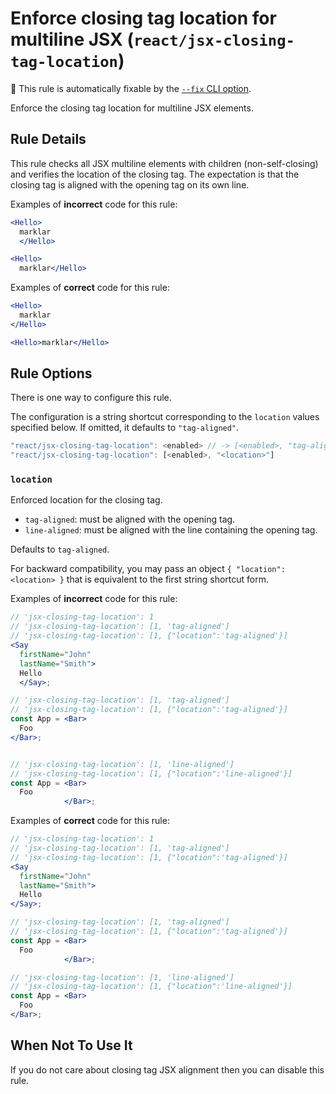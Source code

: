 # Enforce closing tag location for multiline JSX (`react/jsx-closing-tag-location`)

🔧 This rule is automatically fixable by the [`--fix` CLI option](https://eslint.org/docs/latest/user-guide/command-line-interface#--fix).

<!-- end auto-generated rule header -->

Enforce the closing tag location for multiline JSX elements.

## Rule Details

This rule checks all JSX multiline elements with children (non-self-closing) and verifies the location of the closing tag. The expectation is that the closing tag is aligned with the opening tag on its own line.

Examples of **incorrect** code for this rule:

```jsx
<Hello>
  marklar
  </Hello>
```

```jsx
<Hello>
  marklar</Hello>
```

Examples of **correct** code for this rule:

```jsx
<Hello>
  marklar
</Hello>
```

```jsx
<Hello>marklar</Hello>
```

## Rule Options

There is one way to configure this rule.

The configuration is a string shortcut corresponding to the `location` values specified below. If omitted, it defaults to `"tag-aligned"`.

```js
"react/jsx-closing-tag-location": <enabled> // -> [<enabled>, "tag-aligned"]
"react/jsx-closing-tag-location": [<enabled>, "<location>"]
```

### `location`

Enforced location for the closing tag.

- `tag-aligned`: must be aligned with the opening tag.
- `line-aligned`: must be aligned with the line containing the opening tag.

Defaults to `tag-aligned`.

For backward compatibility, you may pass an object `{ "location": <location> }` that is equivalent to the first string shortcut form.

Examples of **incorrect** code for this rule:

```jsx
// 'jsx-closing-tag-location': 1
// 'jsx-closing-tag-location': [1, 'tag-aligned']
// 'jsx-closing-tag-location': [1, {"location":'tag-aligned'}]
<Say
  firstName="John"
  lastName="Smith">
  Hello
  </Say>;

// 'jsx-closing-tag-location': [1, 'tag-aligned']
// 'jsx-closing-tag-location': [1, {"location":'tag-aligned'}]
const App = <Bar>
  Foo
</Bar>;


// 'jsx-closing-tag-location': [1, 'line-aligned']
// 'jsx-closing-tag-location': [1, {"location":'line-aligned'}]
const App = <Bar>
  Foo
            </Bar>;


```

Examples of **correct** code for this rule:

```jsx
// 'jsx-closing-tag-location': 1
// 'jsx-closing-tag-location': [1, 'tag-aligned']
// 'jsx-closing-tag-location': [1, {"location":'tag-aligned'}]
<Say
  firstName="John"
  lastName="Smith">
  Hello
</Say>;

// 'jsx-closing-tag-location': [1, 'tag-aligned']
// 'jsx-closing-tag-location': [1, {"location":'tag-aligned'}]
const App = <Bar>
  Foo
            </Bar>;

// 'jsx-closing-tag-location': [1, 'line-aligned']
// 'jsx-closing-tag-location': [1, {"location":'line-aligned'}]
const App = <Bar>
  Foo
</Bar>;

```

## When Not To Use It

If you do not care about closing tag JSX alignment then you can disable this rule.
